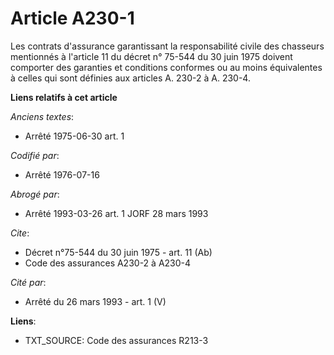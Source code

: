 # Article A230-1

Les contrats d'assurance garantissant la responsabilité civile des chasseurs mentionnés à l'article 11 du décret n° 75-544 du
30 juin 1975 doivent comporter des garanties et conditions conformes ou au moins équivalentes à celles qui sont définies aux
articles A. 230-2 à A. 230-4.

**Liens relatifs à cet article**

_Anciens textes_:

  - Arrêté 1975-06-30 art. 1

_Codifié par_:

  - Arrêté 1976-07-16

_Abrogé par_:

  - Arrêté 1993-03-26 art. 1 JORF 28 mars 1993

_Cite_:

  - Décret n°75-544 du 30 juin 1975 - art. 11 (Ab)
  - Code des assurances A230-2 à A230-4

_Cité par_:

  - Arrêté du 26 mars 1993 - art. 1 (V)

**Liens**:

  - TXT_SOURCE: Code des assurances R213-3
